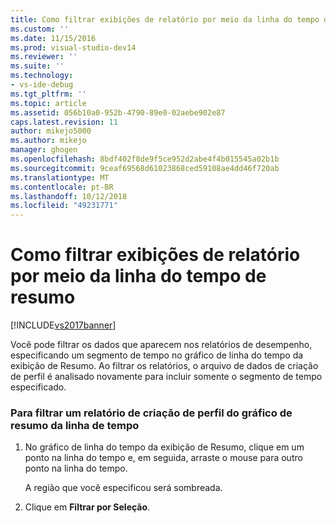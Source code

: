 ```yaml
---
title: Como filtrar exibições de relatório por meio da linha do tempo de resumo | Microsoft Docs
ms.custom: ''
ms.date: 11/15/2016
ms.prod: visual-studio-dev14
ms.reviewer: ''
ms.suite: ''
ms.technology:
- vs-ide-debug
ms.tgt_pltfrm: ''
ms.topic: article
ms.assetid: 056b10a0-952b-4790-89e0-02aebe902e87
caps.latest.revision: 11
author: mikejo5000
ms.author: mikejo
manager: ghogen
ms.openlocfilehash: 8bdf402f8de9f5ce952d2abe4f4b015545a02b1b
ms.sourcegitcommit: 9ceaf69568d61023868ced59108ae4dd46f720ab
ms.translationtype: MT
ms.contentlocale: pt-BR
ms.lasthandoff: 10/12/2018
ms.locfileid: "49231771"
---
```

# <a name="how-to-filter-report-views-from-the-summary-timeline"></a>Como filtrar exibições de relatório por meio da linha do tempo de resumo
[!INCLUDE[vs2017banner](../includes/vs2017banner.md)]

Você pode filtrar os dados que aparecem nos relatórios de desempenho, especificando um segmento de tempo no gráfico de linha do tempo da exibição de Resumo. Ao filtrar os relatórios, o arquivo de dados de criação de perfil é analisado novamente para incluir somente o segmento de tempo especificado.  
  
### <a name="to-filter-a-profiling-report-from-the-summary-timeline-graph"></a>Para filtrar um relatório de criação de perfil do gráfico de resumo da linha de tempo  
  
1.  No gráfico de linha do tempo da exibição de Resumo, clique em um ponto na linha do tempo e, em seguida, arraste o mouse para outro ponto na linha do tempo.  
  
     A região que você especificou será sombreada.  
  
2.  Clique em **Filtrar por Seleção**.



